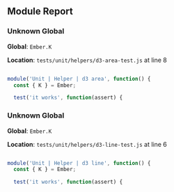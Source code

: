 ## Module Report
### Unknown Global

**Global**: `Ember.K`

**Location**: `tests/unit/helpers/d3-area-test.js` at line 8

```js

module('Unit | Helper | d3 area', function() {
  const { K } = Ember;

  test('it works', function(assert) {
```

### Unknown Global

**Global**: `Ember.K`

**Location**: `tests/unit/helpers/d3-line-test.js` at line 6

```js

module('Unit | Helper | d3 line', function() {
  const { K } = Ember;

  test('it works', function(assert) {
```

